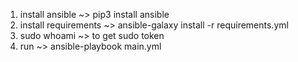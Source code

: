 1. install ansible ~> pip3 install ansible
2. install requirements ~> ansible-galaxy install -r requirements.yml
3. sudo whoami ~> to get sudo token
4. run ~> ansible-playbook main.yml
